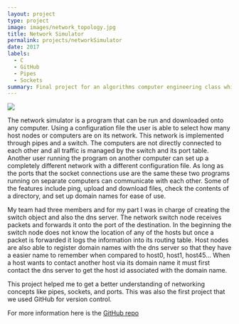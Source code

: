```yaml
---
layout: project
type: project
image: images/network_topology.jpg
title: Network Simulator
permalink: projects/networkSimulator
date: 2017
labels:
  - C
  - GitHub
  - Pipes
  - Sockets
summary: Final project for an algorithms computer engineering class which we implemented a network using pipes and sockets.
---
```


<img class="ui image" src="{{ site.baseurl }}/images/network_topology.jpg">

The network simulator is a program that can be run and downloaded onto any computer. Using a configuration file the user is able to select how many host nodes or computers are on its network. This network is implemented through pipes and a switch. The computers are not directly connected to each other and all traffic is managed by the switch and its port table. Another user running the program on another computer can set up a completely different network with a different configuration file. As long as the ports that the socket connections use are the same these two programs running on separate computers can communicate with each other. Some of the features include ping, upload and download files, check the contents of a directory, and set up domain names for ease of use.

My team had three members and for my part I was in charge of creating the switch object and also the dns server. The network switch node receives packets and forwards it onto the port of the destination. In the beginning the switch node does not know the location of any of the hosts but once a packet is forwarded it logs the information into its routing table. Host nodes are also able to register domain names with the dns server so that they have a easier name to remember when compared to host0, host1, host45... When a host wants to contact another host via its domain name it must first contact the dns server to get the host id associated with the domain name.

This project helped me to get a better understanding of networking concepts like pipes, sockets, and ports. This was also the first project that we used GitHub for version control. 

For more information here is the <a href="https://github.com/joshuaccl/Network-Simulator">GitHub repo</a>
